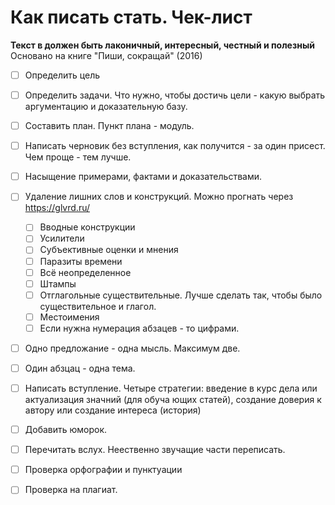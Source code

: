  # Как писать стать. Чек-лист
 
 **Текст в должен быть лаконичный, интересный, честный и полезный**
 Основано на книге "Пиши, сокращай" (2016)

- [ ] Определить цель
- [ ] Определить задачи.  Что нужно, чтобы достичь цели - какую выбрать аргументацию и доказательную базу.
- [ ] Составить план.  Пункт плана - модуль.
- [ ] Написать черновик без вступления, как получится - за один присест. Чем проще - тем лучше.
- [ ] Насыщение примерами, фактами и доказательствами.
- [ ] Удаление лишних слов и конструкций. Можно прогнать через https://glvrd.ru/
    - [ ] Вводные конструкции
    - [ ] Усилители
    - [ ] Субъективные оценки и мнения
    - [ ] Паразиты времени
    - [ ] Всё неопределенное
    - [ ] Штампы
    - [ ] Отглагольные существительные. Лучше сделать так, чтобы было существительное и глагол.
    - [ ] Местоимения
    - [ ] Если нужна нумерация абзацев - то цифрами.
- [ ] Одно предложание - одна мысль. Максимум две.
- [ ] Один абзцац - одна тема.
- [ ] Написать вступление. Четыре стратегии: введение в курс дела или актуализация значний (для обуча ющих статей), создание доверия к автору или создание интереса (история)
- [ ] Добавить юморок.
- [ ] Перечитать вслух. Неественно звучащие части переписать.
- [ ] Проверка орфографии и пунктуации
- [ ] Проверка на плагиат.

